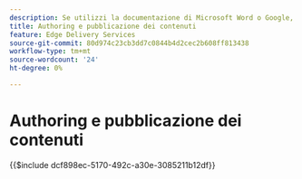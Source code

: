 ```yaml
---
description: Se utilizzi la documentazione di Microsoft Word o Google, sai già come creare i contenuti.
title: Authoring e pubblicazione dei contenuti
feature: Edge Delivery Services
source-git-commit: 80d974c23cb3dd7c0844b4d2cec2b608ff813438
workflow-type: tm+mt
source-wordcount: '24'
ht-degree: 0%

---
```


# Authoring e pubblicazione dei contenuti

{{$include dcf898ec-5170-492c-a30e-3085211b12df}}